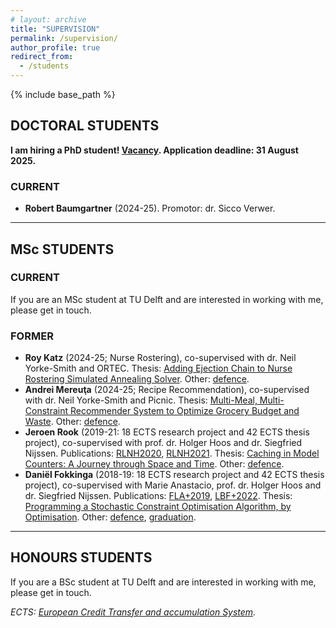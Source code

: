 ```yaml
---
# layout: archive
title: "SUPERVISION"
permalink: /supervision/
author_profile: true
redirect_from:
  - /students
---
```


{% include base_path %}




## DOCTORAL STUDENTS

**I am hiring a PhD student! [Vacancy](https://careers.tudelft.nl/job/Delft-PhD-Position-Symbolic-AI-and-Reasoning-Under-Uncertainty-2628-CD/824585702/). Application deadline: 31 August 2025.**

### CURRENT
- **Robert Baumgartner** (2024-25). Promotor: dr. Sicco Verwer.

---

## MSc STUDENTS

### CURRENT

If you are an MSc student at TU Delft and are interested in working with me, please get in touch.

### FORMER

- **Roy Katz** (2024-25; Nurse Rostering), co-supervised with dr. Neil Yorke-Smith and ORTEC. Thesis: [Adding Ejection Chain to Nurse Rostering Simulated Annealing Solver](https://repository.tudelft.nl/record/uuid:90eb4f66-b159-4b38-ae64-e929985f2cae). Other: [defence](/posts/2025/06/roy-defends/).
- **Andrei Mereuţa** (2024-25; Recipe Recommendation), co-supervised with dr. Neil Yorke-Smith and Picnic. Thesis: [Multi-Meal, Multi-Constraint Recommender System to Optimize Grocery Budget and Waste](https://repository.tudelft.nl/record/uuid:b524f5bc-c283-4fa3-9906-4d5f4899d0e5). Other: [defence](/posts/2025/06/andrei-defends/).
- **Jeroen Rook** (2019-21: 18 ECTS research project and 42 ECTS thesis project), co-supervised with prof. dr. Holger Hoos and dr. Siegfried Nijssen. Publications: [RLNH2020](/publication/2020-07-01-Better-Caching-for-Better-Model-Counting-extended-abstract), [RLNH2021](/publication/2021-07-01-Caching-in-Model-Counters-A-Journey-through-Space-and-Time-extended-abstract). Thesis: [Caching in Model Counters: A Journey through Space and Time](https://theses.liacs.nl/2035). Other: [defence](/posts/2021/06/defence-time-for-jeroen/).
- **Daniël Fokkinga** (2018-19: 18 ECTS research project and 42 ECTS thesis project), co-supervised with Marie Anastacio, prof. dr. Holger Hoos and dr. Siegfried Nijssen. Publications: [FLA+2019](/publication/2019-08-01-Programming-a-Stochastic-Constraint-Optimisation-Algorithm-by-Optimisation), [LBF+2022](/publication/2022-01-01-Exact-stochastic-constraint-optimisation-with-applications-in-network-analysis). Thesis: [Programming a Stochastic Constraint Optimisation Algorithm, by Optimisation](https://theses.liacs.nl/1698). Other: [defence](/posts/2019/11/daniel-defends/), [graduation](/posts/2020/03/daniels-graduation/).

---

## HONOURS STUDENTS

If you are a BSc student at TU Delft and are interested in working with me, please get in touch.


*ECTS: [European Credit Transfer and accumulation System](https://en.wikipedia.org/wiki/European_Credit_Transfer_and_Accumulation_System#:~:text=The%20European%20Credit%20Transfer%20and,and%20other%20collaborating%20European%20countries.).*